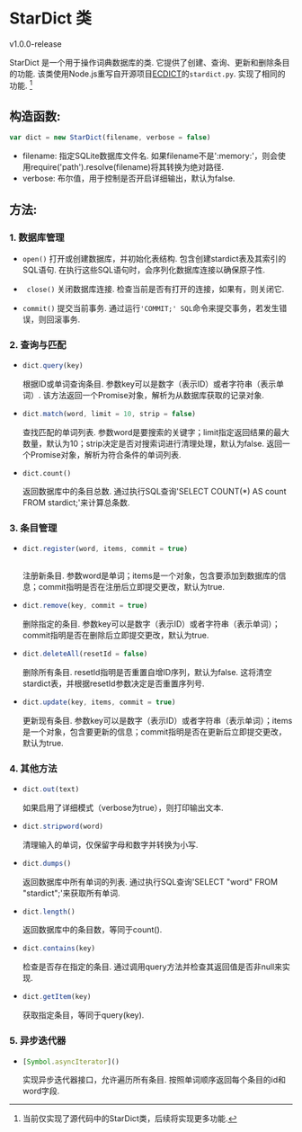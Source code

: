 # StarDict 类
v1.0.0-release

StarDict 是一个用于操作词典数据库的类. 它提供了创建、查询、更新和删除条目的功能. 
该类使用Node.js重写自开源项目[ECDICT](https://github.com/skywind3000/ECDICT)的`stardict.py`. 实现了相同的功能. [^1]
[^1]: 当前仅实现了源代码中的StarDict类，后续将实现更多功能. 

## 构造函数:

```javascript
var dict = new StarDict(filename, verbose = false)
```
- filename: 指定SQLite数据库文件名. 如果filename不是':memory:'，则会使用require('path').resolve(filename)将其转换为绝对路径. 
- verbose: 布尔值，用于控制是否开启详细输出，默认为false. 

## 方法:

### 1. 数据库管理
   - `open()`
     打开或创建数据库，并初始化表结构. 包含创建stardict表及其索引的SQL语句. 在执行这些SQL语句时，会序列化数据库连接以确保原子性. 
   
   - ` close()`
     关闭数据库连接. 检查当前是否有打开的连接，如果有，则关闭它. 

   - `commit()`
     提交当前事务. 通过运行`'COMMIT;' SQL`命令来提交事务，若发生错误，则回滚事务. 

### 2. 查询与匹配
   - ```javascript
	 dict.query(key)

	 ```
     根据ID或单词查询条目. 参数key可以是数字（表示ID）或者字符串（表示单词）. 该方法返回一个Promise对象，解析为从数据库获取的记录对象. 

   - ```javascript
	 dict.match(word, limit = 10, strip = false)
		```
     查找匹配的单词列表. 参数word是要搜索的关键字；limit指定返回结果的最大数量，默认为10；strip决定是否对搜索词进行清理处理，默认为false. 返回一个Promise对象，解析为符合条件的单词列表. 

   - ```
	 dict.count()
	 ```
     返回数据库中的条目总数. 通过执行SQL查询'SELECT COUNT(*) AS count FROM stardict;'来计算总条数. 

### 3. 条目管理
   - ```javascript
	 dict.register(word, items, commit = true)
  
     ```
     注册新条目. 参数word是单词；items是一个对象，包含要添加到数据库的信息；commit指明是否在注册后立即提交更改，默认为true. 

   - ```javascript
	 dict.remove(key, commit = true)
		```
     删除指定的条目. 参数key可以是数字（表示ID）或者字符串（表示单词）；commit指明是否在删除后立即提交更改，默认为true. 

   - ```javascript
	 dict.deleteAll(resetId = false)
		```
     删除所有条目. resetId指明是否重置自增ID序列，默认为false. 这将清空stardict表，并根据resetId参数决定是否重置序列号. 

   - ```javascript
	 dict.update(key, items, commit = true)
	 ```
     更新现有条目. 参数key可以是数字（表示ID）或者字符串（表示单词）；items是一个对象，包含要更新的信息；commit指明是否在更新后立即提交更改，默认为true. 

### 4. 其他方法
   - ```javascript
	 dict.out(text)
		```
     如果启用了详细模式（verbose为true），则打印输出文本. 

   - ```javascript
	 dict.stripword(word)
		```
     清理输入的单词，仅保留字母和数字并转换为小写. 

   - ```javascript
	 dict.dumps()
		```
     返回数据库中所有单词的列表. 通过执行SQL查询'SELECT "word" FROM "stardict";'来获取所有单词. 

   - ```javascript
	 dict.length()
		```
     返回数据库中的条目数，等同于count(). 

   - ```javascript
	 dict.contains(key)
		```
     检查是否存在指定的条目. 通过调用query方法并检查其返回值是否非null来实现. 

   - ```javascript
	 dict.getItem(key)
		```
     获取指定条目，等同于query(key). 

### 5. 异步迭代器
   - ```javascript
	 [Symbol.asyncIterator]()
		```
     实现异步迭代器接口，允许遍历所有条目. 按照单词顺序返回每个条目的id和word字段.
